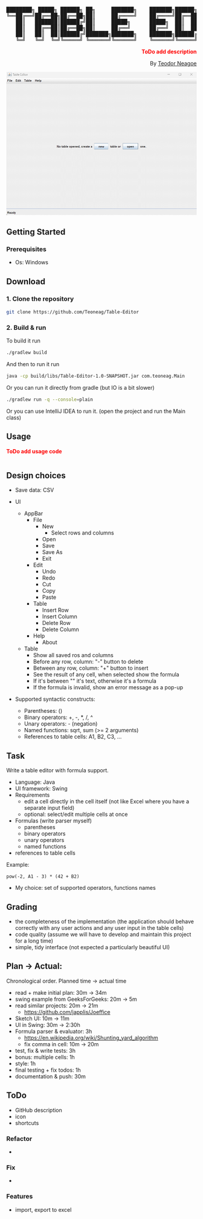<div align="center">
<pre>
████████╗ █████╗ ██████╗ ██╗     ███████╗    ███████╗██████╗ ██╗████████╗ ██████╗ ██████╗ 
╚══██╔══╝██╔══██╗██╔══██╗██║     ██╔════╝    ██╔════╝██╔══██╗██║╚══██╔══╝██╔═══██╗██╔══██╗
   ██║   ███████║██████╔╝██║     █████╗      █████╗  ██║  ██║██║   ██║   ██║   ██║██████╔╝
   ██║   ██╔══██║██╔══██╗██║     ██╔══╝      ██╔══╝  ██║  ██║██║   ██║   ██║   ██║██╔══██╗
   ██║   ██║  ██║██████╔╝███████╗███████╗    ███████╗██████╔╝██║   ██║   ╚██████╔╝██║  ██║
   ╚═╝   ╚═╝  ╚═╝╚═════╝ ╚══════╝╚══════╝    ╚══════╝╚═════╝ ╚═╝   ╚═╝    ╚═════╝ ╚═╝  ╚═╝
</pre>
<div align="right">

**<font color="red">ToDo add description</font>**

By [Teodor Neagoe](https://github.com/Teoneag)

</div>
<img src="gifs/Table-Editor Preview.gif" alt="Table-Editor"/>
</div>

## Getting Started

### Prerequisites

- Os: Windows

## Download

### 1. Clone the repository

```bash
git clone https://github.com/Teoneag/Table-Editor
```

### 2. Build & run

To build it run

```bash
./gradlew build
```

And then to run it run

```bash
java -cp build/libs/Table-Editor-1.0-SNAPSHOT.jar com.teoneag.Main
```

Or you can run it directly from gradle (but IO is a bit slower)

```bash
./gradlew run -q --console=plain
```

Or you can use IntelliJ IDEA to run it. (open the project and run the Main class)

## Usage

**<font color="red">ToDo add usage code</font>**

```java

```

## Design choices

- Save data: CSV
- UI
  - AppBar
    - File
      - New
        - Select rows and columns
      - Open
      - Save
      - Save As
      - Exit
    - Edit
      - Undo
      - Redo
      - Cut
      - Copy
      - Paste
    - Table
      - Insert Row
      - Insert Column
      - Delete Row
      - Delete Column
    - Help
      - About
  - Table
    - Show all saved ros and columns
    - Before any row, column: "-" button to delete
    - Between any row, column: "+" button to insert
    - See the result of any cell, when selected show the formula
    - If it's between "" it's text, otherwise it's a formula
    - If the formula is invalid, show an error message as a pop-up

- Supported syntactic constructs:
  - Parentheses: ()
  - Binary operators: +, -, *, /, ^
  - Unary operators: - (negation)
  - Named functions: sqrt, sum (>= 2 arguments)
  - References to table cells: A1, B2, C3, ...

## Task

Write a table editor with formula support.

- Language: Java
- UI framework: Swing
- Requirements
    - edit a cell directly in the cell itself (not like Excel where you have a separate input field)
    - optional: select/edit multiple cells at once
- Formulas (write parser myself)
  - parentheses
  - binary operators
  - unary operators
  - named functions
- references to table cells

Example:
```
pow(-2, A1 - 3) * (42 + B2)
```
- My choice: set of supported operators, functions names

## Grading

- the completeness of the implementation (the application should behave correctly with
  any user actions and any user input in the table cells)
- code quality (assume we will have to develop and maintain this project for a long time)
- simple, tidy interface (not expected a particularly beautiful UI)

## Plan -> Actual: 

Chronological order. Planned time -> actual time
- read + make initial plan: 30m -> 34m
- swing example from GeeksForGeeks: 20m -> 5m
- read similar projects: 20m -> 21m
  - https://github.com/japplis/Joeffice
- Sketch UI: 10m -> 11m
- UI in Swing: 30m -> 2:30h
- Formula parser & evaluator: 3h
  - https://en.wikipedia.org/wiki/Shunting_yard_algorithm
  - fix comma in cell: 10m -> 20m
- test, fix & write tests: 3h
- bonus: multiple cells: 1h
- style: 1h
- final testing + fix todos: 1h
- documentation & push: 30m

## ToDo

- GitHub description
- icon
- shortcuts

### Refactor

- 

### Fix

- 

### Features

- import, export to excel